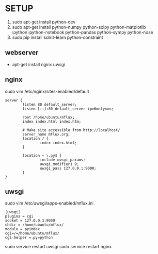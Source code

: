 SETUP
=====

1. sudo apt-get install python-dev
2. sudo apt-get install python-numpy python-scipy python-matplotlib ipython ipython-notebook python-pandas python-sympy python-nose
3. sudo pip install scikit-learn python-constraint

webserver
---------
- apt-get install nginx uwsgi

nginx
-----

sudo vim /etc/nginx/sites-enabled/default

```
server {
        listen 80 default_server;
        listen [::]:80 default_server ipv6only=on;

        root /home/ubuntu/mflux;
        index index.html index.htm;

        # Make site accessible from http://localhost/
        server_name mflux.org;
        location / {
                index index.html;
        }

        location ~ \.py$ {
                include uwsgi_params;
                uwsgi_modifier1 9;
                uwsgi_pass 127.0.0.1:9000;
        }
}
```

uwsgi
-----

sudo vim /etc/uwsgi/apps-enabled/mflux.ini

```
[uwsgi]
plugins = cgi
socket = 127.0.0.1:9000
chdir = /home/ubuntu/mflux/
module = pyindex
cgi=/=/home/ubuntu/mflux/
cgi-helper =.py=python

```

sudo service restart uwsgi
sudo service restart nginx
